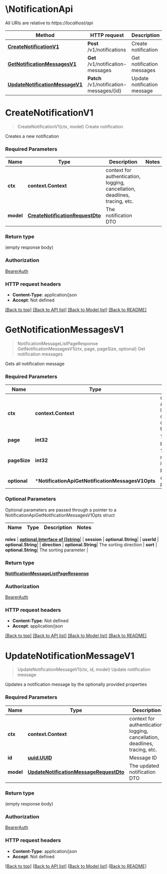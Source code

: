 # \NotificationApi

All URIs are relative to *https://localhost/api*

Method | HTTP request | Description
------------- | ------------- | -------------
[**CreateNotificationV1**](NotificationApi.md#CreateNotificationV1) | **Post** /v1/notifications | Create notification
[**GetNotificationMessagesV1**](NotificationApi.md#GetNotificationMessagesV1) | **Get** /v1/notification-messages | Get notification messages
[**UpdateNotificationMessageV1**](NotificationApi.md#UpdateNotificationMessageV1) | **Patch** /v1/notification-messages/{id} | Update notification message


# **CreateNotificationV1**
> CreateNotificationV1(ctx, model)
Create notification

Creates a new notification

### Required Parameters

Name | Type | Description  | Notes
------------- | ------------- | ------------- | -------------
 **ctx** | **context.Context** | context for authentication, logging, cancellation, deadlines, tracing, etc.
  **model** | [**CreateNotificationRequestDto**](CreateNotificationRequestDto.md)| The notification DTO | 

### Return type

 (empty response body)

### Authorization

[BearerAuth](README.md#BearerAuth)

### HTTP request headers

 - **Content-Type**: application/json
 - **Accept**: Not defined

[[Back to top]](#) [[Back to API list]](README.md#documentation-for-api-endpoints) [[Back to Model list]](../README.md#documentation-for-models) [[Back to README]](../README.md)

# **GetNotificationMessagesV1**
> NotificationMessageListPageResponse GetNotificationMessagesV1(ctx, page, pageSize, optional)
Get notification messages

Gets all notification message

### Required Parameters

Name | Type | Description  | Notes
------------- | ------------- | ------------- | -------------
 **ctx** | **context.Context** | context for authentication, logging, cancellation, deadlines, tracing, etc.
  **page** | **int32**| The desired page number | [default to 0]
  **pageSize** | **int32**| The desired number of items per page | [default to 25]
 **optional** | ***NotificationApiGetNotificationMessagesV1Opts** | optional parameters | nil if no parameters

### Optional Parameters
Optional parameters are passed through a pointer to a NotificationApiGetNotificationMessagesV1Opts struct

Name | Type | Description  | Notes
------------- | ------------- | ------------- | -------------


 **roles** | [**optional.Interface of []string**](string.md)|  | 
 **session** | **optional.String**|  | 
 **userId** | **optional.String**|  | 
 **direction** | **optional.String**| The sorting direction | 
 **sort** | **optional.String**| The sorting parameter | 

### Return type

[**NotificationMessageListPageResponse**](NotificationMessageListPageResponse.md)

### Authorization

[BearerAuth](README.md#BearerAuth)

### HTTP request headers

 - **Content-Type**: Not defined
 - **Accept**: application/json

[[Back to top]](#) [[Back to API list]](README.md#documentation-for-api-endpoints) [[Back to Model list]](../README.md#documentation-for-models) [[Back to README]](../README.md)

# **UpdateNotificationMessageV1**
> UpdateNotificationMessageV1(ctx, id, model)
Update notification message

Updates a notification message by the optionally provided properties

### Required Parameters

Name | Type | Description  | Notes
------------- | ------------- | ------------- | -------------
 **ctx** | **context.Context** | context for authentication, logging, cancellation, deadlines, tracing, etc.
  **id** | [**uuid.UUID**](.md)| Message ID | 
  **model** | [**UpdateNotificationMessageRequestDto**](UpdateNotificationMessageRequestDto.md)| The updated notification DTO | 

### Return type

 (empty response body)

### Authorization

[BearerAuth](README.md#BearerAuth)

### HTTP request headers

 - **Content-Type**: application/json
 - **Accept**: Not defined

[[Back to top]](#) [[Back to API list]](README.md#documentation-for-api-endpoints) [[Back to Model list]](../README.md#documentation-for-models) [[Back to README]](../README.md)

